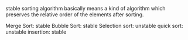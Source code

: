 stable sorting algorithm basically means a kind of algorithm which preserves the relative order of the elements after
sorting. 

Merge Sort: stable
Bubble Sort: stable
Selection sort: unstable
quick sort: unstable
insertion: stable

